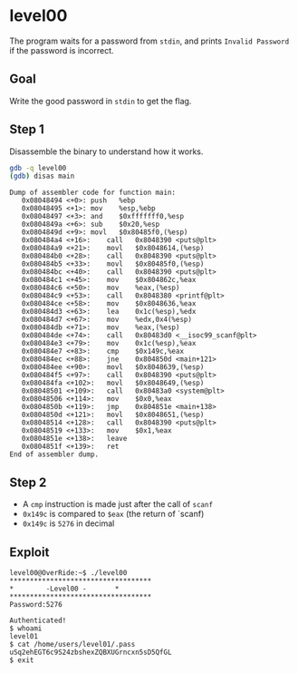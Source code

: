 # level00
The program waits for a password  from `stdin`, and prints `Invalid Password` if the password is incorrect.

## Goal
Write the good password in `stdin` to get the flag.

## Step 1
Disassemble the binary to understand how it works.

```bash
gdb -q level00
(gdb) disas main
```

```console
Dump of assembler code for function main:
   0x08048494 <+0>:	push   %ebp
   0x08048495 <+1>:	mov    %esp,%ebp
   0x08048497 <+3>:	and    $0xfffffff0,%esp
   0x0804849a <+6>:	sub    $0x20,%esp
   0x0804849d <+9>:	movl   $0x80485f0,(%esp)
   0x080484a4 <+16>:	call   0x8048390 <puts@plt>
   0x080484a9 <+21>:	movl   $0x8048614,(%esp)
   0x080484b0 <+28>:	call   0x8048390 <puts@plt>
   0x080484b5 <+33>:	movl   $0x80485f0,(%esp)
   0x080484bc <+40>:	call   0x8048390 <puts@plt>
   0x080484c1 <+45>:	mov    $0x804862c,%eax
   0x080484c6 <+50>:	mov    %eax,(%esp)
   0x080484c9 <+53>:	call   0x8048380 <printf@plt>
   0x080484ce <+58>:	mov    $0x8048636,%eax
   0x080484d3 <+63>:	lea    0x1c(%esp),%edx
   0x080484d7 <+67>:	mov    %edx,0x4(%esp)
   0x080484db <+71>:	mov    %eax,(%esp)
   0x080484de <+74>:	call   0x80483d0 <__isoc99_scanf@plt>
   0x080484e3 <+79>:	mov    0x1c(%esp),%eax
   0x080484e7 <+83>:	cmp    $0x149c,%eax
   0x080484ec <+88>:	jne    0x804850d <main+121>
   0x080484ee <+90>:	movl   $0x8048639,(%esp)
   0x080484f5 <+97>:	call   0x8048390 <puts@plt>
   0x080484fa <+102>:	movl   $0x8048649,(%esp)
   0x08048501 <+109>:	call   0x80483a0 <system@plt>
   0x08048506 <+114>:	mov    $0x0,%eax
   0x0804850b <+119>:	jmp    0x804851e <main+138>
   0x0804850d <+121>:	movl   $0x8048651,(%esp)
   0x08048514 <+128>:	call   0x8048390 <puts@plt>
   0x08048519 <+133>:	mov    $0x1,%eax
   0x0804851e <+138>:	leave  
   0x0804851f <+139>:	ret    
End of assembler dump.
```

## Step 2
- A `cmp` instruction is made just after the call of `scanf`
- `0x149c` is compared to `$eax` (the return of `scanf)
- `0x149c` is `5276` in decimal

## Exploit
```console
level00@OverRide:~$ ./level00 
***********************************
* 	     -Level00 -		  *
***********************************
Password:5276

Authenticated!
$ whoami
level01
$ cat /home/users/level01/.pass
uSq2ehEGT6c9S24zbshexZQBXUGrncxn5sD5QfGL
$ exit
```